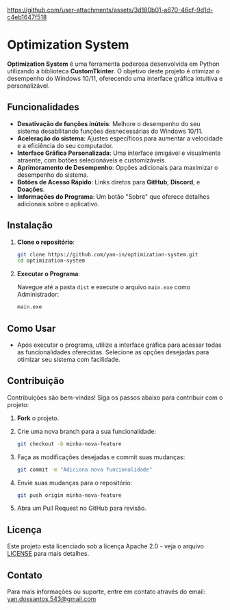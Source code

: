 https://github.com/user-attachments/assets/3d180b01-a670-46cf-9d1d-c4eb1647f518



# Optimization System

**Optimization System** é uma ferramenta poderosa desenvolvida em Python utilizando a biblioteca **CustomTkinter**. O objetivo deste projeto é otimizar o desempenho do Windows 10/11, oferecendo uma interface gráfica intuitiva e personalizável.

## Funcionalidades

- **Desativação de funções inúteis**: Melhore o desempenho do seu sistema desabilitando funções desnecessárias do Windows 10/11.
- **Aceleração do sistema**: Ajustes específicos para aumentar a velocidade e a eficiência do seu computador.
- **Interface Gráfica Personalizada**: Uma interface amigável e visualmente atraente, com botões selecionáveis e customizáveis.
- **Aprimoramento de Desempenho**: Opções adicionais para maximizar o desempenho do sistema.
- **Botões de Acesso Rápido**: Links diretos para **GitHub**, **Discord**, e **Doações**.
- **Informações do Programa**: Um botão "Sobre" que oferece detalhes adicionais sobre o aplicativo.

## Instalação

1. **Clone o repositório**:

    ```bash
    git clone https://github.com/yan-in/optimization-system.git
    cd optimization-system
    ```

2. **Executar o Programa**:

   Navegue até a pasta `dist` e execute o arquivo `main.exe` como Administrador:

    ```bash
    main.exe
    ```

## Como Usar

- Após executar o programa, utilize a interface gráfica para acessar todas as funcionalidades oferecidas. Selecione as opções desejadas para otimizar seu sistema com facilidade.

## Contribuição

Contribuições são bem-vindas! Siga os passos abaixo para contribuir com o projeto:

1. **Fork** o projeto.
2. Crie uma nova branch para a sua funcionalidade:

    ```bash
    git checkout -b minha-nova-feature
    ```

3. Faça as modificações desejadas e commit suas mudanças:

    ```bash
    git commit -m "Adiciona nova funcionalidade"
    ```

4. Envie suas mudanças para o repositório:

    ```bash
    git push origin minha-nova-feature
    ```

5. Abra um Pull Request no GitHub para revisão.

## Licença

Este projeto está licenciado sob a licença Apache 2.0 - veja o arquivo [LICENSE](LICENSE) para mais detalhes.

## Contato

Para mais informações ou suporte, entre em contato através do email: yan.dossantos.543@gmail.com
